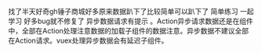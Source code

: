 找了半天好奇gh锤子商城好多原来数据趴下了比较简单可以趴下了 简单练习  一起学习 好多bug就不修复了 异步数据请求有提示 。Action异步请求数据还是在组件中，全部在Action处理注意数据的加载子组件的数据注意。异步数据不建议全部在Action请求。vuex处理异步数据会有延迟子组件。
